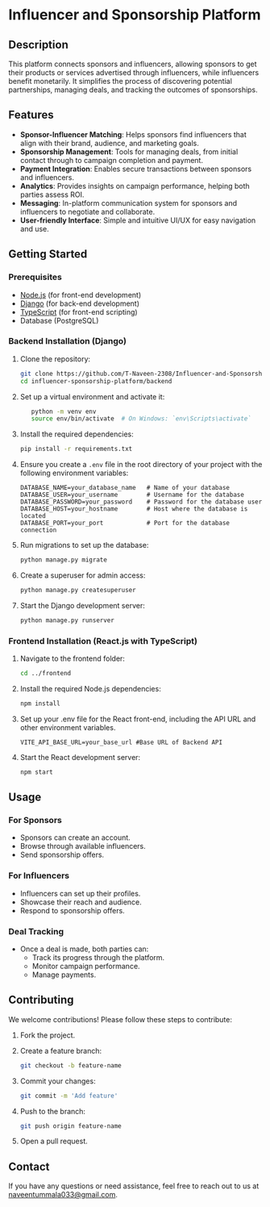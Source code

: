 # Influencer and Sponsorship Platform

## Description

This platform connects sponsors and influencers, allowing sponsors to get their products or services advertised through influencers, while influencers benefit monetarily. It simplifies the process of discovering potential partnerships, managing deals, and tracking the outcomes of sponsorships.

## Features

- **Sponsor-Influencer Matching**: Helps sponsors find influencers that align with their brand, audience, and marketing goals.
- **Sponsorship Management**: Tools for managing deals, from initial contact through to campaign completion and payment.
- **Payment Integration**: Enables secure transactions between sponsors and influencers.
- **Analytics**: Provides insights on campaign performance, helping both parties assess ROI.
- **Messaging**: In-platform communication system for sponsors and influencers to negotiate and collaborate.
- **User-friendly Interface**: Simple and intuitive UI/UX for easy navigation and use.

## Getting Started

### Prerequisites

- [Node.js](https://nodejs.org/) (for front-end development)
- [Django](https://www.djangoproject.com/) (for back-end development)
- [TypeScript](https://www.typescriptlang.org/) (for front-end scripting)
- Database (PostgreSQL)

### Backend Installation (Django)

1. Clone the repository:
   ```bash
   git clone https://github.com/T-Naveen-2308/Influencer-and-Sponsorship-Platform.git
   cd influencer-sponsorship-platform/backend
   ```

2. Set up a virtual environment and activate it:
   ```bash
      python -m venv env
      source env/bin/activate  # On Windows: `env\Scripts\activate`
   ```

3. Install the required dependencies:
   ```bash
   pip install -r requirements.txt
   ```

4. Ensure you create a `.env` file in the root directory of your project with the following environment variables:

   ```plaintext
   DATABASE_NAME=your_database_name   # Name of your database
   DATABASE_USER=your_username        # Username for the database
   DATABASE_PASSWORD=your_password    # Password for the database user
   DATABASE_HOST=your_hostname        # Host where the database is located
   DATABASE_PORT=your_port            # Port for the database connection
   ```


5. Run migrations to set up the database:
   ```bash
   python manage.py migrate
   ```

6. Create a superuser for admin access:
   ```bash
   python manage.py createsuperuser
   ```

7. Start the Django development server:
   ```bash
   python manage.py runserver
   ```

### Frontend Installation (React.js with TypeScript)

1. Navigate to the frontend folder:
   ```bash
   cd ../frontend
   ```

2. Install the required Node.js dependencies:
   ```bash
   npm install
   ```

3. Set up your .env file for the React front-end, including the API URL and other environment variables.
   ```plaintext
   VITE_API_BASE_URL=your_base_url #Base URL of Backend API
   ```

4. Start the React development server:
   ```bash
   npm start
   ```

## Usage

### For Sponsors
- Sponsors can create an account.
- Browse through available influencers.
- Send sponsorship offers.

### For Influencers
- Influencers can set up their profiles.
- Showcase their reach and audience.
- Respond to sponsorship offers.

### Deal Tracking
- Once a deal is made, both parties can:
  - Track its progress through the platform.
  - Monitor campaign performance.
  - Manage payments.


## Contributing

We welcome contributions! Please follow these steps to contribute:

1. Fork the project.
   
2. Create a feature branch:
   ```bash
   git checkout -b feature-name
   ```

3. Commit your changes:
   ```bash
   git commit -m 'Add feature'
   ```

4. Push to the branch:
   ```bash
   git push origin feature-name
   ```
   
5. Open a pull request.

## Contact

If you have any questions or need assistance, feel free to reach out to us at [naveentummala033@gmail.com](mailto:naveentummala033@gmail.com).
